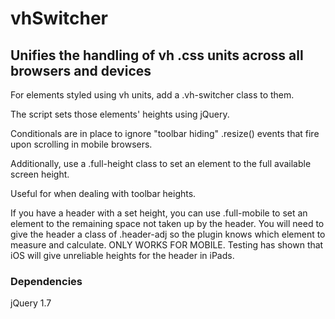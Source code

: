 # vhSwitcher #

## Unifies the handling of vh .css units across all browsers and devices ##

For elements styled using vh units, add a .vh-switcher class to them.

The script sets those elements' heights using jQuery.

Conditionals are in place to ignore "toolbar hiding" .resize() events that fire upon scrolling in mobile browsers.

Additionally, use a .full-height class to set an element to the full available screen height.

Useful for when dealing with toolbar heights.

If you have a header with a set height, you can use .full-mobile to set an element to the remaining space
not taken up by the header. You will need to give the header a class of .header-adj so the plugin knows
which element to measure and calculate.
ONLY WORKS FOR MOBILE. Testing has shown that iOS will give unreliable heights for the header in iPads.

### Dependencies ###
jQuery 1.7
